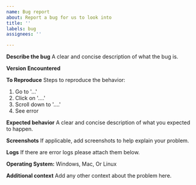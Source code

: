 ```yaml
---
name: Bug report
about: Report a bug for us to look into
title: ''
labels: bug
assignees: ''

---
```


<!--- Please follow the template below. Reports that do not follow the following template will be closed. -->

**Describe the bug**
A clear and concise description of what the bug is.

**Version Encountered**
<!--- Please enter version number of Intersect that you are running in X.X.X.XXX format below this line -->

**To Reproduce**
Steps to reproduce the behavior:
1. Go to '...'
2. Click on '....'
3. Scroll down to '....'
4. See error

**Expected behavior**
A clear and concise description of what you expected to happen.

**Screenshots**
If applicable, add screenshots to help explain your problem.

**Logs**
If there are error logs please attach them below.

**Operating System:**
Windows, Mac, Or Linux

**Additional context**
Add any other context about the problem here.